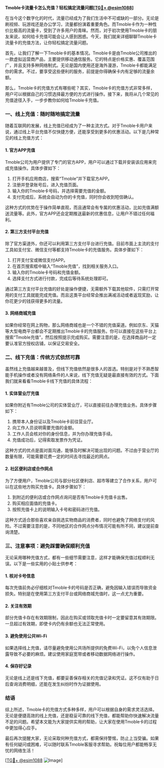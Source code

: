 **Tmoble卡流量卡怎么充值？轻松搞定流量问题[[TG💪+ @esim1088](https://t.me/s/esim1088)]**

在当今这个数字化的时代，流量已经成为了我们生活中不可或缺的一部分。无论是刷视频、玩游戏还是办公学习，流量都扮演着重要角色。而Tmoble卡作为一种性价比极高的流量卡，受到了许多用户的青睐。然而，对于初次使用Tmoble卡的朋友来说，如何给卡充值可能会让人感到困惑。今天，我们就来详细聊聊Tmoble卡流量卡的充值方法，让你轻松搞定流量问题。

首先，让我们了解一下Tmoble卡的基本情况。Tmoble卡是由Tmoble公司推出的一款虚拟运营商产品，主要提供移动通信服务。它的特点是价格实惠、覆盖范围广，并且支持多种网络制式。无论是国内使用还是海外漫游，Tmoble卡都能满足你的需求。不过，要享受这些便利的服务，前提是你得确保卡内有足够的流量余额。

那么，Tmoble卡的充值方式有哪些呢？其实，Tmoble卡的充值方式非常多样，用户可以根据自己的习惯选择最方便的方式进行操作。接下来，我将从几个常见的充值途径入手，一步步教你如何给Tmoble卡充值。

### **一、线上充值：随时随地搞定流量**

随着互联网的发展，线上充值已经成为了一种主流方式。对于Tmoble卡用户来说，通过线上平台充值不仅快捷方便，还能享受到更多的优惠活动。以下是几种常见的线上充值方式：

#### **1. 官方APP充值**
Tmoble公司为用户提供了专门的官方APP，用户可以通过下载并安装该应用来完成充值操作。具体步骤如下：
1. 打开手机应用商店，搜索“Tmoble”并下载官方APP。
2. 注册并登录账号后，进入充值页面。
3. 输入你的Tmoble卡号码，并选择需要充值的金额。
4. 支付完成后，系统会自动为你的卡充值，同时你会收到短信确认。

这种方式的优势在于操作简单直观，而且通常会有专属的优惠活动，比如充值满额送流量等。此外，官方APP还会定期推送最新的优惠信息，让用户不错过任何福利。

#### **2. 第三方支付平台充值**
除了官方渠道外，你还可以利用第三方支付平台进行充值。目前市面上主流的支付工具如支付宝、微信支付等都支持Tmoble卡的充值服务。具体步骤如下：
1. 打开支付宝或微信支付APP。
2. 在首页搜索框中输入“Tmoble充值”，找到相关服务入口。
3. 输入你的Tmoble卡号码和充值金额。
4. 选择支付方式进行付款，完成后等待系统处理即可。

通过第三方支付平台充值的好处是操作便捷，无需额外下载其他软件，只需打开常用的支付工具就能完成充值。而且这类平台经常会推出满减活动或者返现奖励，让你花更少的钱获得更多的流量。

#### **3. 网络商城充值**
如果你经常在网上购物，那么网络商城也是一个不错的充值渠道。例如京东、天猫等大型电商平台都会不定期推出Tmoble卡的充值服务。你可以直接在这些平台上搜索“Tmoble充值”，然后按照提示完成购买。需要注意的是，在选择商品时一定要认准官方授权店铺，以保证交易安全。

### **二、线下充值：传统方式依然可靠**

虽然线上充值越来越普及，但线下充值依然是很多人的首选。特别是对于不熟悉智能手机操作或者没有网络条件的人来说，线下充值无疑是最直接有效的方式。下面我们就来看看Tmoble卡线下充值的具体流程：

#### **1. 实体营业厅充值**
如果你附近有Tmoble公司的实体营业厅，可以直接前往办理充值业务。具体步骤如下：
1. 携带本人身份证以及Tmoble卡前往营业厅。
2. 向工作人员说明需要充值的金额。
3. 工作人员会核对你的身份信息，并为你办理充值手续。
4. 充值成功后，记得索取发票作为凭证。

这种方式的优点是面对面沟通，能够及时解决可能出现的问题。不过由于营业厅的数量有限，可能需要花费一定的时间去寻找最近的网点。

#### **2. 社区便利店或合作网点**
为了方便用户，Tmoble公司与部分社区便利店、超市等建立了合作关系，用户可以在这些地方购买充值卡。具体步骤如下：
1. 到附近的便利店或合作网点询问是否有Tmoble卡充值卡出售。
2. 购买相应面值的充值卡。
3. 按照充值卡上的说明输入卡号和密码进行充值。

这种方式适合那些喜欢亲自挑选实物商品的消费者，同时也避免了网络支付的风险。不过需要注意的是，不同地区的合作网点分布情况可能有所不同，建议提前查询清楚。

### **三、注意事项：避免踩雷确保顺利充值**

无论采用哪种充值方式，都有一些细节需要注意，这样才能确保充值过程顺利无误。以下是一些实用的小贴士供参考：

#### **1. 核对卡号信息**
每次充值前务必仔细核对Tmoble卡的号码是否正确，避免因输入错误而导致资金损失。特别是在使用第三方支付平台或网络商城充值时，这一点尤为重要。

#### **2. 关注有效期**
部分充值卡存在有效期限制，因此在购买或领取充值卡时一定要留意其有效期限。一旦超过有效期，即使卡内仍有余额也无法正常使用。

#### **3. 避免使用公共Wi-Fi**
如果选择线上充值，请尽量避免使用公共场所提供的免费Wi-Fi，以免个人信息泄露导致不必要的麻烦。建议使用家庭宽带或者移动数据网络进行操作。

#### **4. 保存好记录**
无论是线上还是线下充值，都要妥善保存相关的充值记录和凭证。这不仅有助于日后查询消费明细，还能在发生纠纷时作为证据使用。

### **结语**

综上所述，Tmoble卡的充值方式多种多样，用户可以根据自身的需求灵活选择。无论是便捷高效的线上充值，还是稳妥可靠的线下充值，都能帮助你快速解决流量不足的问题。希望本文能为大家提供实用的帮助，让大家在使用Tmoble卡的过程中更加得心应手。

最后再次提醒大家，无论采取何种充值方式，都需保持警惕，防止上当受骗。如果有任何疑问或困难，可以随时联系Tmoble客服寻求帮助。祝每位用户都能畅享无忧的网络生活！

[[TG💪+ @esim1088](https://t.me/s/esim1088) ![Image](https://i.postimg.cc/4NQfJmqS/Snipaste-2025-05-13-00-14-12.png)]